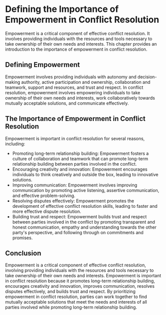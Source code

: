 # Defining the Importance of Empowerment in Conflict Resolution

Empowerment is a critical component of effective conflict resolution. It involves providing individuals with the resources and tools necessary to take ownership of their own needs and interests. This chapter provides an introduction to the importance of empowerment in conflict resolution.

Defining Empowerment
--------------------

Empowerment involves providing individuals with autonomy and decision-making authority, active participation and ownership, collaboration and teamwork, support and resources, and trust and respect. In conflict resolution, empowerment involves empowering individuals to take ownership of their own needs and interests, work collaboratively towards mutually acceptable solutions, and communicate effectively.

The Importance of Empowerment in Conflict Resolution
----------------------------------------------------

Empowerment is important in conflict resolution for several reasons, including:

* Promoting long-term relationship building: Empowerment fosters a culture of collaboration and teamwork that can promote long-term relationship building between parties involved in the conflict.
* Encouraging creativity and innovation: Empowerment encourages individuals to think creatively and outside the box, leading to innovative solutions.
* Improving communication: Empowerment involves improving communication by promoting active listening, assertive communication, and effective problem-solving.
* Resolving disputes effectively: Empowerment promotes the development of effective conflict resolution skills, leading to faster and more effective dispute resolution.
* Building trust and respect: Empowerment builds trust and respect between parties involved in the conflict by promoting transparent and honest communication, empathy and understanding towards the other party's perspective, and following through on commitments and promises.

Conclusion
----------

Empowerment is a critical component of effective conflict resolution, involving providing individuals with the resources and tools necessary to take ownership of their own needs and interests. Empowerment is important in conflict resolution because it promotes long-term relationship building, encourages creativity and innovation, improves communication, resolves disputes effectively, and builds trust and respect. By prioritizing empowerment in conflict resolution, parties can work together to find mutually acceptable solutions that meet the needs and interests of all parties involved while promoting long-term relationship building.
